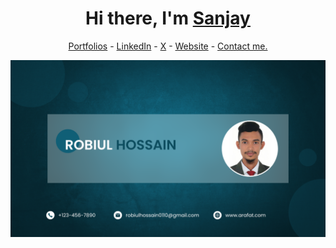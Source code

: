 <h1 align="center"> Hi there, I'm <a href="https://www.linkedin.com/in/robiul-hossain-3b202a1b9/">Sanjay</a> </h1>

<!--- Adding Header Elements -->
<p align="center">
  <a href="http://sanjaykv.com/">Portfolios</a> -
  <a href="https://www.linkedin.com/in/robiul-hossain-3b202a1b9/">LinkedIn</a> - 
  <a href="#">X</a> -
  <a href="https://10minuts.vercel.app/">Website</a> -
  <a href="robiulhossain0110@gmail.com">Contact me.</a> 
</p>

<a href="" target="_blank"><img src="/image/img.png" alt=""></a>

